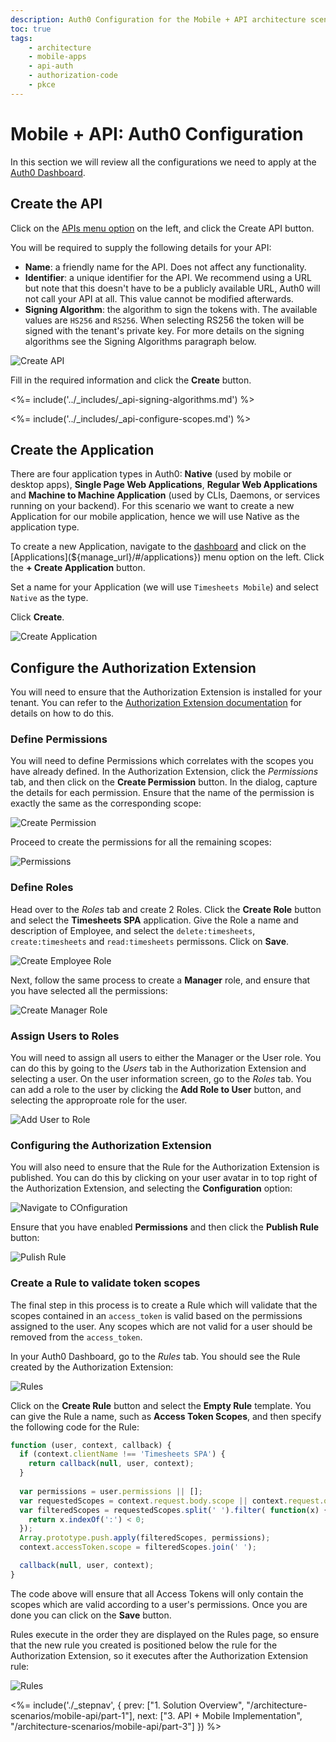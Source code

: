 ```yaml
---
description: Auth0 Configuration for the Mobile + API architecture scenario
toc: true
tags:
    - architecture
    - mobile-apps
    - api-auth
    - authorization-code
    - pkce
---
```


# Mobile + API: Auth0 Configuration

In this section we will review all the configurations we need to apply at the [Auth0 Dashboard](${manage_url}).


## Create the API

Click on the [APIs menu option](${manage_url}/#/apis) on the left, and click the Create API button.

You will be required to supply the following details for your API:

- __Name__: a friendly name for the API. Does not affect any functionality.
- __Identifier__: a unique identifier for the API. We recommend using a URL but note that this doesn't have to be a publicly available URL, Auth0 will not call your API at all. This value cannot be modified afterwards.
- __Signing Algorithm__: the algorithm to sign the tokens with. The available values are `HS256` and `RS256`. When selecting RS256 the token will be signed with the tenant's private key. For more details on the signing algorithms see the Signing Algorithms paragraph below.

![Create API](/media/articles/architecture-scenarios/mobile-api/create-api.png)

Fill in the required information and click the __Create__ button.

<%= include('../_includes/_api-signing-algorithms.md') %>

<%= include('../_includes/_api-configure-scopes.md') %>

## Create the Application

There are four application types in Auth0: __Native__ (used by mobile or desktop apps), __Single Page Web Applications__, __Regular Web Applications__ and __Machine to Machine Application__ (used by CLIs, Daemons, or services running on your backend). For this scenario we want to create a new Application for our mobile application, hence we will use Native as the application type.

To create a new Application, navigate to the [dashboard](${manage_url}) and click on the [Applications](${manage_url}/#/applications}) menu option on the left. Click the __+ Create Application__ button.

Set a name for your Application (we will use `Timesheets Mobile`) and select `Native` as the type.

Click __Create__.

![Create Application](/media/articles/architecture-scenarios/mobile-api/create-application.png)

## Configure the Authorization Extension

You will need to ensure that the Authorization Extension is installed for your tenant. You can refer to the [Authorization Extension documentation](/extensions/authorization-extension#how-to-install) for details on how to do this.

### Define Permissions 

You will need to define Permissions which correlates with the scopes you have already defined. In the Authorization Extension, click the _Permissions_ tab, and then click on the **Create Permission** button. In the dialog, capture the details for each permission. Ensure that the name of the permission is exactly the same as the corresponding scope:

![Create Permission](/media/articles/architecture-scenarios/mobile-api/create-permission.png)

Proceed to create the permissions for all the remaining scopes:

![Permissions](/media/articles/architecture-scenarios/mobile-api/permissions.png)

### Define Roles

Head over to the _Roles_ tab and create 2 Roles. Click the **Create Role** button and select the **Timesheets SPA** application. Give the Role a name and description of Employee, and select the `delete:timesheets`, `create:timesheets` and `read:timesheets` permissons. Click on **Save**.

![Create Employee Role](/media/articles/architecture-scenarios/mobile-api/create-employee-role.png)

Next, follow the same process to create a **Manager** role, and ensure that you have selected all the permissions:

![Create Manager Role](/media/articles/architecture-scenarios/mobile-api/create-manager-role.png)

### Assign Users to Roles

You will need to assign all users to either the Manager or the User role. You can do this by going to the _Users_ tab in the Authorization Extension and selecting a user. On the user information screen, go to the _Roles_ tab. You can add a role to the user by clicking the **Add Role to User** button, and selecting the approproate role for the user.

![Add User to Role](/media/articles/architecture-scenarios/mobile-api/add-user-role.png)

### Configuring the Authorization Extension

You will also need to ensure that the Rule for the Authorization Extension is published. You can do this by clicking on your user avatar in to top right of the Authorization Extension, and selecting the **Configuration** option:

![Navigate to COnfiguration](/media/articles/architecture-scenarios/mobile-api/select-configuration.png)

Ensure that you have enabled **Permissions** and then click the **Publish Rule** button:

![Pulish Rule](/media/articles/architecture-scenarios/mobile-api/publish-rule.png)

### Create a Rule to validate token scopes

The final step in this process is to create a Rule which will validate that the scopes contained in an `access_token` is valid based on the permissions assigned to the user. Any scopes which are not valid for a user should be removed from the `access_token`.

In your Auth0 Dashboard, go to the _Rules_ tab. You should see the Rule created by the Authorization Extension:

![Rules](/media/articles/architecture-scenarios/mobile-api/rules-1.png)

Click on the **Create Rule** button and select the **Empty Rule** template. You can give the Rule a name, such as **Access Token Scopes**, and then specify the following code for the Rule:

```js
function (user, context, callback) {
  if (context.clientName !== 'Timesheets SPA') {
    return callback(null, user, context);
  }
  
  var permissions = user.permissions || [];
  var requestedScopes = context.request.body.scope || context.request.query.scope;
  var filteredScopes = requestedScopes.split(' ').filter( function(x) {
    return x.indexOf(':') < 0;
  });
  Array.prototype.push.apply(filteredScopes, permissions);
  context.accessToken.scope = filteredScopes.join(' ');

  callback(null, user, context);
}
```

The code above will ensure that all Access Tokens will only contain the scopes which are valid according to a user's permissions. Once you are done you can click on the **Save** button.

Rules execute in the order they are displayed on the Rules page, so ensure that the new rule you created is positioned below the rule for the Authorization Extension, so it executes after the Authorization Extension rule:

![Rules](/media/articles/architecture-scenarios/mobile-api/rules-2.png)

<%= include('./_stepnav', {
 prev: ["1. Solution Overview", "/architecture-scenarios/mobile-api/part-1"], next: ["3. API + Mobile Implementation", "/architecture-scenarios/mobile-api/part-3"]
}) %>
